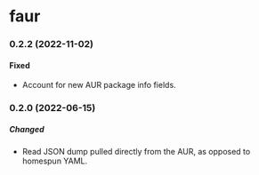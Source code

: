 # faur

### 0.2.2 (2022-11-02)

#### Fixed

- Account for new AUR package info fields.

### 0.2.0 (2022-06-15)

##### Changed

- Read JSON dump pulled directly from the AUR, as opposed to homespun YAML.
